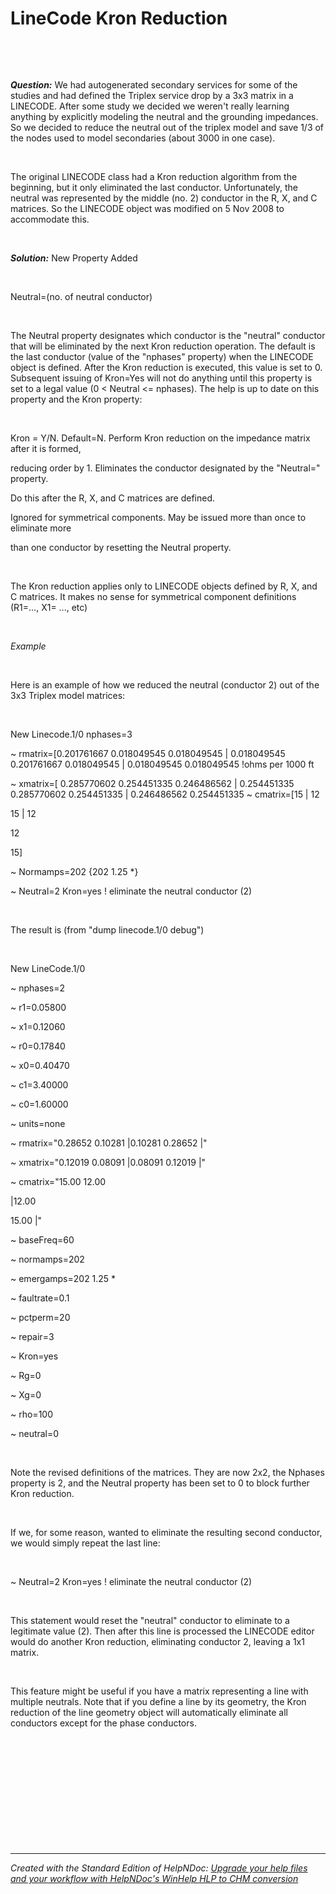 # LineCode Kron Reduction

&nbsp;

&nbsp;

***Question:*** We had autogenerated secondary services for some of the studies and had defined the Triplex service drop by a 3x3 matrix in a LINECODE. After some study we decided we weren't really learning anything by explicitly modeling the neutral and the grounding impedances. So we decided to reduce the neutral out of the triplex model and save 1/3 of the nodes used to model secondaries (about 3000 in one case).

&nbsp;

The original LINECODE class had a Kron reduction algorithm from the beginning, but it only eliminated the last conductor. Unfortunately, the neutral was represented by the middle (no. 2) conductor in the R, X, and C matrices. So the LINECODE object was modified on 5 Nov 2008 to accommodate this.

&nbsp;

***Solution:*** New Property Added

&nbsp;

Neutral=(no. of neutral conductor)

&nbsp;

The Neutral property designates which conductor is the "neutral" conductor that will be eliminated by the next Kron reduction operation. The default is the last conductor (value of the "nphases" property) when the LINECODE object is defined. After the Kron reduction is executed, this value is set to 0. Subsequent issuing of Kron=Yes will not do anything until this property is set to a legal value (0 \< Neutral \<= nphases). The help is up to date on this property and the Kron property:

&nbsp;

Kron = Y/N. Default=N. Perform Kron reduction on the impedance matrix after it is formed,

reducing order by 1. Eliminates the conductor designated by the "Neutral=" property.

Do this after the R, X, and C matrices are defined.

Ignored for symmetrical components. May be issued more than once to eliminate more

than one conductor by resetting the Neutral property.

&nbsp;

The Kron reduction applies only to LINECODE objects defined by R, X, and C matrices. It makes no sense for symmetrical component definitions (R1=…, X1= ..., etc)

&nbsp;

*Example*

&nbsp;

Here is an example of how we reduced the neutral (conductor 2) out of the 3x3 Triplex model matrices:

&nbsp;

New Linecode.1/0 nphases=3

\~ rmatrix=\[0.201761667 0.018049545 0.018049545 \| 0.018049545 0.201761667 0.018049545 \| 0.018049545 0.018049545 \!ohms per 1000 ft

\~ xmatrix=\[ 0.285770602 0.254451335 0.246486562 \| 0.254451335 0.285770602 0.254451335 \| 0.246486562 0.254451335 ~ cmatrix=\[15 \| 12

&#49;5 \| 12

&#49;2

&#49;5\]

\~ Normamps=202 {202 1.25 \*}

\~ Neutral=2 Kron=yes \! eliminate the neutral conductor (2)

&nbsp;

The result is (from "dump linecode.1/0 debug")

&nbsp;

New LineCode.1/0

\~ nphases=2

\~ r1=0.05800

\~ x1=0.12060

\~ r0=0.17840

\~ x0=0.40470

\~ c1=3.40000

\~ c0=1.60000

\~ units=none

\~ rmatrix="0.28652 0.10281 \|0.10281 0.28652 \|"

\~ xmatrix="0.12019 0.08091 \|0.08091 0.12019 \|"

\~ cmatrix="15.00 12.00

\|12.00

&#49;5.00 \|"

\~ baseFreq=60

\~ normamps=202

\~ emergamps=202 1.25 \*

\~ faultrate=0.1

\~ pctperm=20

\~ repair=3

\~ Kron=yes

\~ Rg=0

\~ Xg=0

\~ rho=100

\~ neutral=0

&nbsp;

Note the revised definitions of the matrices. They are now 2x2, the Nphases property is 2, and the Neutral property has been set to 0 to block further Kron reduction.

&nbsp;

If we, for some reason, wanted to eliminate the resulting second conductor, we would simply repeat the last line:

&nbsp;

\~ Neutral=2 Kron=yes \! eliminate the neutral conductor (2)

&nbsp;

This statement would reset the "neutral" conductor to eliminate to a legitimate value (2). Then after this line is processed the LINECODE editor would do another Kron reduction, eliminating conductor 2, leaving a 1x1 matrix.

&nbsp;

This feature might be useful if you have a matrix representing a line with multiple neutrals. Note that if you define a line by its geometry, the Kron reduction of the line geometry object will automatically eliminate all conductors except for the phase conductors.

&nbsp;

&nbsp;

&nbsp;

&nbsp;

&nbsp;

&nbsp;


***
_Created with the Standard Edition of HelpNDoc: [Upgrade your help files and your workflow with HelpNDoc's WinHelp HLP to CHM conversion](<https://www.helpndoc.com/step-by-step-guides/how-to-convert-a-hlp-winhelp-help-file-to-a-chm-html-help-help-file/>)_
